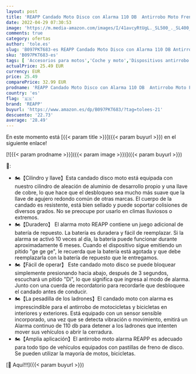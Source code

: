 ```yaml
---
layout: post
title: 'REAPP Candado Moto Disco con Alarma 110 DB  Antirrobo Moto Freno 7mm con Accesorios 1.5m Cable Recordatorio y Candado Bolsa  Pinza Moto Antirrobo para Motocicletas Bicicleta'
date: 2022-04-29 07:30:53
image: 'https://m.media-amazon.com/images/I/41avcyRtUgL._SL500_._SL400_.jpg'
comments: true
category: ofertas
author: 'tole.es'
slug: 'B097PKT683-es REAPP Candado Moto Disco con Alarma 110 DB Antirrobo Moto...'
sku: 'B097PKT683-es'
tags: [ 'Accesorios para motos','Coche y moto','Dispositivos antirrobo para moto','Motos, accesorios y piezas','bicicleta','reapp','🇪🇸', ]
actualPrice: 25.49 EUR
currency: EUR
price: 25.49
comparePrice: 32.99 EUR
prodname: 'REAPP Candado Moto Disco con Alarma 110 DB  Antirrobo Moto Freno 7mm con Accesorios 1.5m Cable Recordatorio y Candado Bolsa  Pinza Moto Antirrobo para Motocicletas Bicicleta'
country: 'es'
flag: '🇪🇸'
brand: 'REAPP'
buyurl: 'https://www.amazon.es/dp/B097PKT683/?tag=tolees-21'
descuento: '22.73'
average: '28.49'
---
```


En este momento está [{{< param title >}}]({{< param buyurl >}}) en el siguiente enlace!

[![{{< param prodname >}}]({{< param image >}})]({{< param buyurl >}})

🔎:

- 🏍【Cilindro y llave】Esta candado disco moto está equipada con nuestro cilindro de aleación de aluminio de desarrollo propio y una llave de cobre, lo que hace que el desbloqueo sea mucho más suave que la llave de agujero redondo común de otras marcas. El cuerpo de la candado es resistente, está bien sellado y puede soportar colisiones de diversos grados. No se preocupe por usarlo en climas lluviosos o extremos.
- 🏍【Duradero】 El alarma moto REAPP contiene un juego adicional de batería de repuesto. La batería es duradera y fácil de reemplazar. Si la alarma se activó 10 veces al día, la batería puede funcionar durante aproximadamente 6 meses. Cuando el dispositivo sigue emitiendo un pitido "ge ge ge", le recuerda que la batería está agotada y que debe reemplazarla con la batería de repuesto que le entregamos.
- 🏍【Fácil de operar】 Este candado moto disco se puede bloquear simplemente presionando hacia abajo, después de 3 segundos, escuchará un pitido "Di", lo que significa que ingresa al modo de alarma. Junto con una cuerda de recordatorio para recordarle que desbloquee el candado antes de conducir.
- 🏍【La pesadilla de los ladrones】El candado moto con alarma es imprescindible para el antirrobo de motocicletas y bicicletas en interiores y exteriores. Está equipado con un sensor sensible incorporado, una vez que se detecta vibración o movimiento, emitirá un Alarma continuo de 110 db para detener a los ladrones que intenten mover sus vehículos o abrir la cerradura.
- 🏍【Amplia aplicación】El antirrobo moto alarma REAPP es adecuado para todo tipo de vehículos equipados con pastillas de freno de disco. Se pueden utilizar la mayoría de motos, bicicletas.

[🛒 Aquí!!!]({{< param buyurl >}})
